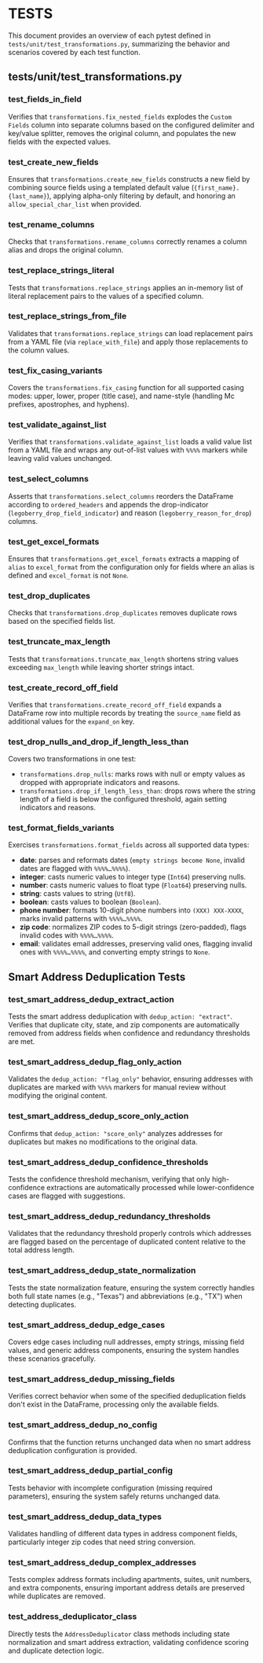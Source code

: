  # TESTS

 This document provides an overview of each pytest defined in `tests/unit/test_transformations.py`,
 summarizing the behavior and scenarios covered by each test function.

 ## tests/unit/test_transformations.py

 ### test_fields_in_field
 Verifies that `transformations.fix_nested_fields` explodes the `Custom Fields` column into separate
 columns based on the configured delimiter and key/value splitter, removes the original column, and
 populates the new fields with the expected values.

 ### test_create_new_fields
 Ensures that `transformations.create_new_fields` constructs a new field by combining source fields
 using a templated default value (`{first_name}.{last_name}`), applying alpha-only filtering by default,
 and honoring an `allow_special_char_list` when provided.

 ### test_rename_columns
 Checks that `transformations.rename_columns` correctly renames a column alias and drops the original
 column.

 ### test_replace_strings_literal
 Tests that `transformations.replace_strings` applies an in-memory list of literal replacement pairs
 to the values of a specified column.

 ### test_replace_strings_from_file
 Validates that `transformations.replace_strings` can load replacement pairs from a YAML file (via
 `replace_with_file`) and apply those replacements to the column values.

 ### test_fix_casing_variants
 Covers the `transformations.fix_casing` function for all supported casing modes: upper, lower, proper
 (title case), and name-style (handling Mc prefixes, apostrophes, and hyphens).

 ### test_validate_against_list
 Verifies that `transformations.validate_against_list` loads a valid value list from a YAML file and
 wraps any out-of-list values with `%%%%` markers while leaving valid values unchanged.

 ### test_select_columns
 Asserts that `transformations.select_columns` reorders the DataFrame according to `ordered_headers`
 and appends the drop-indicator (`legoberry_drop_field_indicator`) and reason
 (`legoberry_reason_for_drop`) columns.

 ### test_get_excel_formats
 Ensures that `transformations.get_excel_formats` extracts a mapping of `alias` to `excel_format` from
 the configuration only for fields where an alias is defined and `excel_format` is not `None`.

 ### test_drop_duplicates
 Checks that `transformations.drop_duplicates` removes duplicate rows based on the specified fields list.

 ### test_truncate_max_length
 Tests that `transformations.truncate_max_length` shortens string values exceeding `max_length` while
 leaving shorter strings intact.

 ### test_create_record_off_field
 Verifies that `transformations.create_record_off_field` expands a DataFrame row into multiple records
 by treating the `source_name` field as additional values for the `expand_on` key.

 ### test_drop_nulls_and_drop_if_length_less_than
 Covers two transformations in one test:
 - `transformations.drop_nulls`: marks rows with null or empty values as dropped with appropriate
   indicators and reasons.
 - `transformations.drop_if_length_less_than`: drops rows where the string length of a field is below
   the configured threshold, again setting indicators and reasons.

 ### test_format_fields_variants
 Exercises `transformations.format_fields` across all supported data types:
- **date**: parses and reformats dates (`empty strings become None`, invalid dates are flagged with `%%%%…%%%%`).
 - **integer**: casts numeric values to integer type (`Int64`) preserving nulls.
 - **number**: casts numeric values to float type (`Float64`) preserving nulls.
 - **string**: casts values to string (`Utf8`).
 - **boolean**: casts values to boolean (`Boolean`).
 - **phone number**: formats 10-digit phone numbers into `(XXX) XXX-XXXX`, marks invalid patterns with
   `%%%%…%%%%`.
 - **zip code**: normalizes ZIP codes to 5-digit strings (zero-padded), flags invalid codes with
   `%%%%…%%%%`.
 - **email**: validates email addresses, preserving valid ones, flagging invalid ones with `%%%%…%%%%`,
   and converting empty strings to `None`.

## Smart Address Deduplication Tests

### test_smart_address_dedup_extract_action
Tests the smart address deduplication with `dedup_action: "extract"`. Verifies that duplicate city, state, and zip components are automatically removed from address fields when confidence and redundancy thresholds are met.

### test_smart_address_dedup_flag_only_action
Validates the `dedup_action: "flag_only"` behavior, ensuring addresses with duplicates are marked with `%%%%` markers for manual review without modifying the original content.

### test_smart_address_dedup_score_only_action
Confirms that `dedup_action: "score_only"` analyzes addresses for duplicates but makes no modifications to the original data.

### test_smart_address_dedup_confidence_thresholds
Tests the confidence threshold mechanism, verifying that only high-confidence extractions are automatically processed while lower-confidence cases are flagged with suggestions.

### test_smart_address_dedup_redundancy_thresholds
Validates that the redundancy threshold properly controls which addresses are flagged based on the percentage of duplicated content relative to the total address length.

### test_smart_address_dedup_state_normalization
Tests the state normalization feature, ensuring the system correctly handles both full state names (e.g., "Texas") and abbreviations (e.g., "TX") when detecting duplicates.

### test_smart_address_dedup_edge_cases
Covers edge cases including null addresses, empty strings, missing field values, and generic address components, ensuring the system handles these scenarios gracefully.

### test_smart_address_dedup_missing_fields
Verifies correct behavior when some of the specified deduplication fields don't exist in the DataFrame, processing only the available fields.

### test_smart_address_dedup_no_config
Confirms that the function returns unchanged data when no smart address deduplication configuration is provided.

### test_smart_address_dedup_partial_config
Tests behavior with incomplete configuration (missing required parameters), ensuring the system safely returns unchanged data.

### test_smart_address_dedup_data_types
Validates handling of different data types in address component fields, particularly integer zip codes that need string conversion.

### test_smart_address_dedup_complex_addresses
Tests complex address formats including apartments, suites, unit numbers, and extra components, ensuring important address details are preserved while duplicates are removed.

### test_address_deduplicator_class
Directly tests the `AddressDeduplicator` class methods including state normalization and smart address extraction, validating confidence scoring and duplicate detection logic.